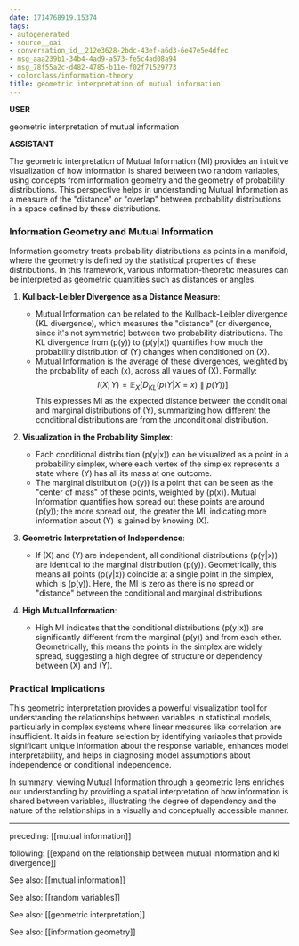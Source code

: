```yaml
---
date: 1714768919.15374
tags:
- autogenerated
- source__oai
- conversation_id__212e3628-2bdc-43ef-a6d3-6e47e5e4dfec
- msg_aaa239b1-34b4-4ad9-a573-fe5c4ad08a94
- msg_78f55a2c-d482-4785-b11e-f02f71529773
- colorclass/information-theory
title: geometric interpretation of mutual information
---
```


**USER**

geometric interpretation of mutual information


**ASSISTANT**

The geometric interpretation of Mutual Information (MI) provides an intuitive visualization of how information is shared between two random variables, using concepts from information geometry and the geometry of probability distributions. This perspective helps in understanding Mutual Information as a measure of the "distance" or "overlap" between probability distributions in a space defined by these distributions.

### Information Geometry and Mutual Information

Information geometry treats probability distributions as points in a manifold, where the geometry is defined by the statistical properties of these distributions. In this framework, various information-theoretic measures can be interpreted as geometric quantities such as distances or angles.

1. **Kullback-Leibler Divergence as a Distance Measure**:
   - Mutual Information can be related to the Kullback-Leibler divergence (KL divergence), which measures the "distance" (or divergence, since it's not symmetric) between two probability distributions. The KL divergence from \(p(y)\) to \(p(y|x)\) quantifies how much the probability distribution of \(Y\) changes when conditioned on \(X\).
   - Mutual Information is the average of these divergences, weighted by the probability of each \(x\), across all values of \(X\). Formally:
     $$
     I(X; Y) = \mathbb{E}_{X} [D_{KL}(p(Y|X=x) \parallel p(Y))]
     $$
     This expresses MI as the expected distance between the conditional and marginal distributions of \(Y\), summarizing how different the conditional distributions are from the unconditional distribution.

2. **Visualization in the Probability Simplex**:
   - Each conditional distribution \(p(y|x)\) can be visualized as a point in a probability simplex, where each vertex of the simplex represents a state where \(Y\) has all its mass at one outcome.
   - The marginal distribution \(p(y)\) is a point that can be seen as the "center of mass" of these points, weighted by \(p(x)\). Mutual Information quantifies how spread out these points are around \(p(y)\); the more spread out, the greater the MI, indicating more information about \(Y\) is gained by knowing \(X\).

3. **Geometric Interpretation of Independence**:
   - If \(X\) and \(Y\) are independent, all conditional distributions \(p(y|x)\) are identical to the marginal distribution \(p(y)\). Geometrically, this means all points \(p(y|x)\) coincide at a single point in the simplex, which is \(p(y)\). Here, the MI is zero as there is no spread or "distance" between the conditional and marginal distributions.

4. **High Mutual Information**:
   - High MI indicates that the conditional distributions \(p(y|x)\) are significantly different from the marginal \(p(y)\) and from each other. Geometrically, this means the points in the simplex are widely spread, suggesting a high degree of structure or dependency between \(X\) and \(Y\).

### Practical Implications

This geometric interpretation provides a powerful visualization tool for understanding the relationships between variables in statistical models, particularly in complex systems where linear measures like correlation are insufficient. It aids in feature selection by identifying variables that provide significant unique information about the response variable, enhances model interpretability, and helps in diagnosing model assumptions about independence or conditional independence.

In summary, viewing Mutual Information through a geometric lens enriches our understanding by providing a spatial interpretation of how information is shared between variables, illustrating the degree of dependency and the nature of the relationships in a visually and conceptually accessible manner.


---

preceding: [[mutual information]]  


following: [[expand on the relationship between mutual information and kl divergence]]

See also: [[mutual information]]


See also: [[random variables]]


See also: [[geometric interpretation]]


See also: [[information geometry]]